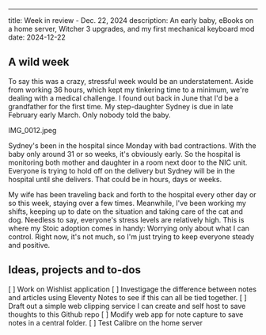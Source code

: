 ---
title: Week in review - Dec. 22, 2024
description: An early baby, eBooks on a home server, Witcher 3 upgrades, and my first mechanical keyboard mod 
date: 2024-12-22


## A wild week

To say this was a crazy, stressful week would be an understatement. Aside from working 36 hours, which kept my tinkering time to a minimum, we're dealing with a medical challenge. I found out back in June that I'd be a grandfather for the first time. My step-daughter Sydney is due in late February early March. Only nobody told the baby.

IMG_0012.jpeg

Sydney's been in the hospital since Monday with bad contractions. With the baby only around 31 or so weeks, it's obviously early. So the hospital is monitoring both mother and daughter in a room next door to the NIC unit. Everyone is trying to hold off on the delivery but Sydney will be in the hospital until she delivers. That could be in hours, days or weeks.

My wife has been traveling back and forth to the hospital every other day or so this week, staying over a few times. Meanwhile, I've been working my shifts, keeping up to date on the situation and taking care of the cat and dog. Needless to say, everyone's stress levels are relatively high. This is where my Stoic adoption comes in handy: Worrying only about what I can control. Right now, it's not much, so I'm just trying to keep everyone steady and positive.



## Ideas, projects and to-dos

[ ] Work on Wishlist application
[ ] Investigage the difference between notes and articles using Eleventy Notes to see if this can all be tied together.
[ ] Draft out a simple web clipping service I can create and self host to save thoughts to this Github repo
[ ] Modify web app for note capture to save notes in a central folder.
[ ] Test Calibre on the home server
